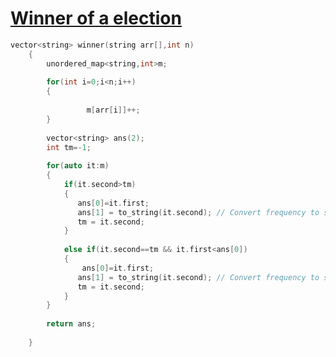 <h1><a href="https://www.geeksforgeeks.org/problems/winner-of-an-election-where-votes-are-represented-as-candidate-names-1587115621/1">Winner of a election</a></h1>

```cpp
vector<string> winner(string arr[],int n)
    {
        unordered_map<string,int>m;
        
        for(int i=0;i<n;i++)
        {
          
                 m[arr[i]]++;
        }
        
        vector<string> ans(2);
        int tm=-1;
        
        for(auto it:m)
        {
            if(it.second>tm)
            {
               ans[0]=it.first;
               ans[1] = to_string(it.second); // Convert frequency to string
               tm = it.second;
            }
            
            else if(it.second==tm && it.first<ans[0])
            {
                ans[0]=it.first;
               ans[1] = to_string(it.second); // Convert frequency to string
               tm = it.second;
            }
        }
        
        return ans;
        
    }
```